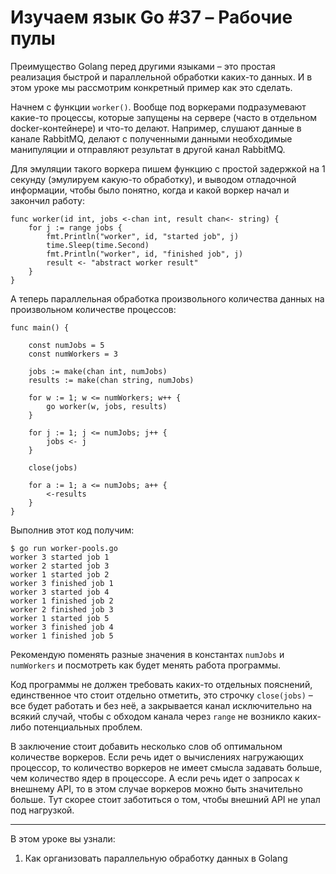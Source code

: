 
# Изучаем язык Go #37 – Рабочие пулы

Преимущество Golang перед другими языками – это простая реализация быстрой и параллельной обработки каких-то данных. И
в этом уроке мы рассмотрим конкретный пример как это сделать.

Начнем с функции `worker()`. Вообще под воркерами подразумевают какие-то процессы, которые запущены на сервере (часто в 
отдельном docker-контейнере) и что-то делают. Например, слушают данные в канале RabbitMQ, делают с полученными данными 
необходимые манипуляции и отправляют результат в другой канал RabbitMQ.

Для эмуляции такого воркера пишем функцию с простой задержкой на 1 секунду (эмулируем какую-то обработку), и выводом 
отладочной информации, чтобы было понятно, когда и какой воркер начал и закончил работу:

```
func worker(id int, jobs <-chan int, result chan<- string) {
	for j := range jobs {
		fmt.Println("worker", id, "started job", j)
		time.Sleep(time.Second)
		fmt.Println("worker", id, "finished job", j)
		result <- "abstract worker result"
	}
}
```

А теперь параллельная обработка произвольного количества данных на произвольном количестве процессов:

```
func main() {

	const numJobs = 5
	const numWorkers = 3

	jobs := make(chan int, numJobs)
	results := make(chan string, numJobs)

	for w := 1; w <= numWorkers; w++ {
		go worker(w, jobs, results)
	}

	for j := 1; j <= numJobs; j++ {
		jobs <- j
	}

    close(jobs)

	for a := 1; a <= numJobs; a++ {
		<-results
	}
}
```

Выполнив этот код получим:

```
$ go run worker-pools.go 
worker 3 started job 1
worker 2 started job 3
worker 1 started job 2
worker 3 finished job 1
worker 3 started job 4
worker 1 finished job 2
worker 2 finished job 3
worker 1 started job 5
worker 3 finished job 4
worker 1 finished job 5
```

Рекомендую поменять разные значения в константах `numJobs` и `numWorkers` и посмотреть как будет менять работа 
программы.

Код программы не должен требовать каких-то отдельных пояснений, единственное что стоит отдельно отметить, это строчку 
`close(jobs)` – все будет работать и без неё, а закрывается канал исключительно на всякий случай, чтобы с обходом канала
через `range` не возникло каких-либо потенциальных проблем.

В заключение стоит добавить несколько слов об оптимальном количестве воркеров. Если речь идет о вычислениях нагружающих 
процессор, то количество воркеров не имеет смысла задавать больше, чем количество ядер в процессоре. А если речь идет о 
запросах к внешнему API, то в этом случае воркеров можно быть значительно больше. Тут скорее стоит заботиться о том, чтобы 
внешний API не упал под нагрузкой.

____

В этом уроке вы узнали:

1. Как организовать параллельную обработку данных в Golang
